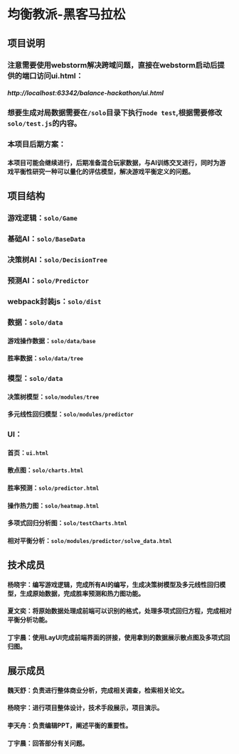 # 均衡教派-黑客马拉松
## 项目说明
### 注意需要使用webstorm解决跨域问题，直接在webstorm启动后提供的端口访问ui.html：
##### http://localhost:63342/balance-hackathon/ui.html
### 想要生成对局数据需要在`/solo`目录下执行`node test`,根据需要修改`solo/test.js`的内容。
### 本项目后期方案：
#### 本项目可能会继续进行，后期准备混合玩家数据，与AI训练交叉进行，同时为游戏平衡性研究一种可以量化的评估模型，解决游戏平衡定义的问题。
## 项目结构
### 游戏逻辑：`solo/Game`
### 基础AI：`solo/BaseData`
### 决策树AI：`solo/DecisionTree`
### 预测AI：`solo/Predictor`
### webpack封装js：`solo/dist`
### 数据：`solo/data`
#### 游戏操作数据：`solo/data/base`
#### 胜率数据：`solo/data/tree`
### 模型：`solo/data`
#### 决策树模型：`solo/modules/tree`
#### 多元线性回归模型：`solo/modules/predictor`
### UI：
#### 首页：`ui.html`
#### 散点图：`solo/charts.html`
#### 胜率预测：`solo/predictor.html`
#### 操作热力图：`solo/heatmap.html`
#### 多项式回归分析图：`solo/testCharts.html`
#### 相对平衡分析：`solo/modules/predictor/solve_data.html`
## 技术成员
#### 杨晓宇：编写游戏逻辑，完成所有AI的编写，生成决策树模型及多元线性回归模型，生成原始数据，完成胜率预测和热力图功能。
#### 夏文奕：将原始数据处理成前端可以识别的格式，处理多项式回归方程，完成相对平衡分析功能。
#### 丁宇晨：使用LayUI完成前端界面的拼接，使用拿到的数据展示散点图及多项式回归图。
## 展示成员
#### 魏天舒：负责进行整体商业分析，完成相关调查，检索相关论文。
#### 杨晓宇：进行项目整体设计，技术手段展示，项目演示。
#### 李天舟：负责编辑PPT，阐述平衡的重要性。
#### 丁宇晨：回答部分有关问题。